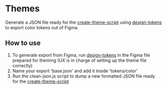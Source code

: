 # Themes
Generate a JSON file ready for the [create-theme-script](https://github.com/FirefoxUX/create-theme-script) using [design-tokens](https://github.com/lukasoppermann/design-tokens) to export color tokens out of Figma.

## How to use

1. To generate export from Figma, run [design-tokens](https://github.com/lukasoppermann/design-tokens) in the Figma file prepared for theming (UX is in charge of setting up the theme file correctly)
2. Name your export 'base.json' and add it inside 'tokens/color'
3. Run the clean-json.js script to dump a new formatted JSON file ready for the [create-theme-script](https://github.com/FirefoxUX/create-theme-script)
